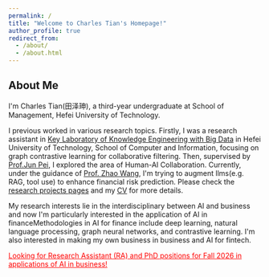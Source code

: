 ```yaml
---
permalink: /
title: "Welcome to Charles Tian's Homepage!"
author_profile: true
redirect_from: 
  - /about/
  - /about.html
---
```


## About Me

I'm Charles Tian(田泽珅), a third-year undergraduate at School of Management, Hefei University of Technology.

I previous worked in various research topics. Firstly, I was a research assistant in [Key Laboratory of Knowledge Engineering with Big Data](https://lab.zhonghuapu.com/) in Hefei University of Technology, School of Computer and Information, focusing on graph contrastive learning for collaborative filtering. Then, supervised by [Prof.Jun Pei](http://www.drpeijun.com/), I explored the area of Human-AI Collaboration. Currently, under the guidance of [Prof. Zhao Wang](https://www.hfut.edu.cn/glxyen/info/1074/1534.htm), I'm trying to augment llms(e.g. RAG, tool use) to enhance financial risk prediction. Please check the [research projects pages]() and my [CV](https://zeshentian.github.io/files/CV.pdf) for more details.

My research interests lie in the interdisciplinary between AI and business and now I'm particularly interested in the application of AI in financeMethodologies in AI for finance include deep learning, natural language processing, graph neural networks, and contrastive learning. I'm also interested in making my own business in business and AI for fintech. 



<span style="color:red;"><u>Looking for Research Assistant (RA) and PhD positions for Fall 2026 in applications of AI in business!</u></span>

